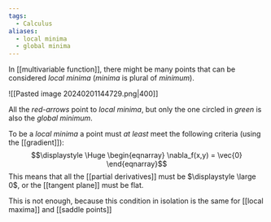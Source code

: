 ```yaml
---
tags:
  - Calculus
aliases:
  - local minima
  - global minima
---
```

In [[multivariable function]], there might be many points that can be considered *local minima* (*minima* is plural of *minimum*).

![[Pasted image 20240201144729.png|400]]

All the *red-arrows* point to *local minima*,
but only the one circled in *green* is also the *global minimum*.

To be a *local minima* a point must *at least* meet the following criteria (using the [[gradient]]):
$$\displaystyle \Huge \begin{eqnarray} 
\nabla_f(x,y) = \vec{0}
\end{eqnarray}$$
This means that all the [[partial derivatives]] must be $\displaystyle \large 0$, or the [[tangent plane]] must be flat.

This is not enough, because this condition in isolation is the same for [[local maxima]] and [[saddle points]]